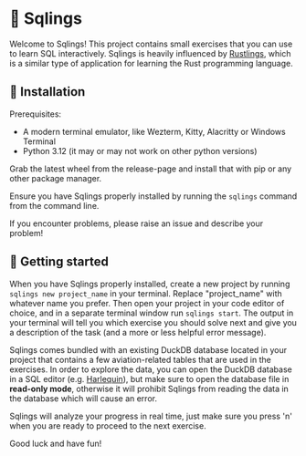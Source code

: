 📝 Sqlings
================

Welcome to Sqlings! This project contains small exercises that you can use to
learn SQL interactively. Sqlings is heavily influenced by
[Rustlings](https://github.com/rust-lang/rustlings), which is a similar
type of application for learning the Rust programming language.


💬 Installation
------------

Prerequisites:

* A modern terminal emulator, like Wezterm, Kitty, Alacritty or Windows Terminal
* Python 3.12 (it may or may not work on other python versions)

Grab the latest wheel from the release-page and install that with pip or any
other package manager.

Ensure you have Sqlings properly installed by running the `sqlings` command from
the command line.

If you encounter problems, please raise an issue and describe your problem!


💬 Getting started
------------

When you have Sqlings properly installed, create a new project by running
`sqlings new project_name` in your terminal. Replace "project_name" with
whatever name you prefer. Then open your project in your code editor of choice,
and in a separate terminal window run `sqlings start`. The output in your
terminal will tell you which exercise you should solve next and give you a
description of the task (and a more or less helpful error message).

Sqlings comes bundled with an existing DuckDB database located in your project
that contains a few aviation-related tables that are used in the exercises. In
order to explore the data, you can open the DuckDB database in a SQL editor
(e.g. [Harlequin](https://github.com/tconbeer/harlequin)), but make sure to open
the database file in **read-only mode**, otherwise it will prohibit Sqlings from
reading the data in the database which will cause an error.

Sqlings will analyze your progress in real time, just make sure you press 'n'
when you are ready to proceed to the next exercise.

Good luck and have fun!
